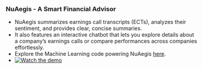 ### NuAegis - A Smart Financial Advisor
- NuAegis summarizes earnings call transcripts (ECTs), analyzes their sentiment, and provides clear, concise summaries.
- It also features an interactive chatbot that lets you explore details about a company’s earnings calls or compare performances across companies effortlessly.
- Explore the Machine Learning code powering NuAegis [here](https://github.com/sakshii2004/Earnings-Call-Transcripts-Analyzer-and-Chatbot/blob/main/README.md).
- [![Watch the demo](https://i.vimeocdn.com/video/1550272707-7b1eec2042e65ef772a7f2f3942c7a999fa7b9fcd6f4608ae09c36a0782991c4-d_295x166)](https://vimeo.com/1039400547)

